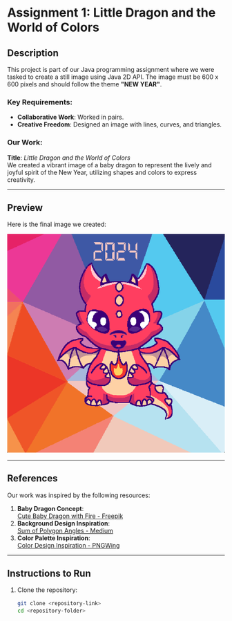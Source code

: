 # Assignment 1: Little Dragon and the World of Colors

## Description
This project is part of our Java programming assignment where we were tasked to create a still image using Java 2D API. The image must be 600 x 600 pixels and should follow the theme **"NEW YEAR"**.  

### Key Requirements:
- **Collaborative Work**: Worked in pairs.
- **Creative Freedom**: Designed an image with lines, curves, and triangles.


### Our Work:  
**Title**: *Little Dragon and the World of Colors*  
We created a vibrant image of a baby dragon to represent the lively and joyful spirit of the New Year, utilizing shapes and colors to express creativity.

---

## Preview  
Here is the final image we created:  

![Little Dragon and the World of Colors](./Assignment1_65050438_65050792.png)  

---


## References
Our work was inspired by the following resources:
1. **Baby Dragon Concept**:  
   [Cute Baby Dragon with Fire - Freepik](https://www.freepik.com/free-vector/cute-baby-dragon-with-fire-cartoon-vector-icon-illustration-animal-nature-icon-concept-isolated_51241460.htm#page=2&query=dragon%20animation&position=4&from_view=search&track=ais&uuid=cbae2015-c6d6-4dd9-b4be-818ea19efb3e)
2. **Background Design Inspiration**:  
   [Sum of Polygon Angles - Medium](https://mysteryweevil.medium.com/javascript-algorithm-sum-of-polygon-angles-33045e231e32)
3. **Color Palette Inspiration**:  
   [Color Design Inspiration - PNGWing](https://www.pngwing.com/en/free-png-znvap)

---


## Instructions to Run
1. Clone the repository:
   ```bash
   git clone <repository-link>
   cd <repository-folder>
